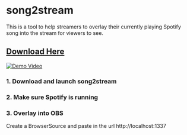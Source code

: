 # song2stream
This is a tool to help streamers to overlay their currently playing Spotify song into the stream for viewers to see.

## [Download Here](http://www.bobbylaporte.com/song2stream/download/?utm_source=github)



[![Demo Video](https://media.giphy.com/media/xDoKwY1gZKlNK/giphy.gif)](https://www.youtube.com/watch?v=3_9dBPEzlaU)

### 1. Download and launch song2stream

### 2. Make sure Spotify is running

### 3. Overlay into OBS 
Create a BrowserSource and paste in the url http://localhost:1337
